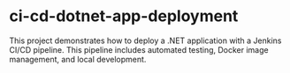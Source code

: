 # ci-cd-dotnet-app-deployment
This project demonstrates how to deploy a .NET application with a Jenkins CI/CD pipeline. This pipeline includes automated testing, Docker image management, and local development.
